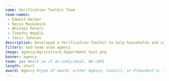 ```yaml
---
name: Verification Toolkit Team
team-names: 
 - Edward Harper
 - Kevin Maskomick
 - Whitney Peters
 - Timothy Wepplo
 - Janis Johnson
description: Developed a Verification Toolkit to help households and school districts improve outcomes in the annual process of verifying applications for National School Lunch and Breakfast Program benefits. Their work ensures that households who apply for these benefits are approved at the correct benefit level, helps program operators reduce their administrative burden, and enhances program integrity.
filters: GoG-team usda agency
image: agency/Agriculture_Department_Seal.png
banner: agency
team: yes #mark no if an individual, NO CAPS 
length: short
award: Agency #type of award, either Agency, Council, or President's; this is case sensitive so make sure to match the options listed exactly. This section generates the format of the card
---
```

